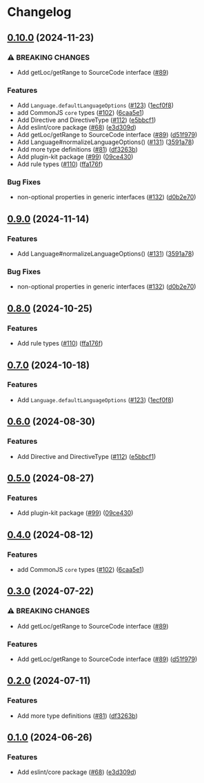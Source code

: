 # Changelog

## [0.10.0](https://github.com/JoshuaKGoldberg/rewrite/compare/core-v0.9.0...core-v0.10.0) (2024-11-23)


### ⚠ BREAKING CHANGES

* Add getLoc/getRange to SourceCode interface ([#89](https://github.com/JoshuaKGoldberg/rewrite/issues/89))

### Features

* Add `Language.defaultLanguageOptions` ([#123](https://github.com/JoshuaKGoldberg/rewrite/issues/123)) ([1ecf0f8](https://github.com/JoshuaKGoldberg/rewrite/commit/1ecf0f88808a7629e06e949dea8eb1ec4fd2f472))
* add CommonJS `core` types ([#102](https://github.com/JoshuaKGoldberg/rewrite/issues/102)) ([6caa5e1](https://github.com/JoshuaKGoldberg/rewrite/commit/6caa5e1408d94387277abc65ff2b6d6b1d005488))
* Add Directive and DirectiveType ([#112](https://github.com/JoshuaKGoldberg/rewrite/issues/112)) ([e5bbcf1](https://github.com/JoshuaKGoldberg/rewrite/commit/e5bbcf148874be07d5667f34ed395faaf8c72972))
* Add eslint/core package ([#68](https://github.com/JoshuaKGoldberg/rewrite/issues/68)) ([e3d309d](https://github.com/JoshuaKGoldberg/rewrite/commit/e3d309d93fefe4e10f40568e89f380159c7f63d3))
* Add getLoc/getRange to SourceCode interface ([#89](https://github.com/JoshuaKGoldberg/rewrite/issues/89)) ([d51f979](https://github.com/JoshuaKGoldberg/rewrite/commit/d51f9791aecd9aa80136a0926e57549df9e25ab3))
* Add Language#normalizeLanguageOptions() ([#131](https://github.com/JoshuaKGoldberg/rewrite/issues/131)) ([3591a78](https://github.com/JoshuaKGoldberg/rewrite/commit/3591a7805a060cb130d40d61f200431b782431d8))
* Add more type definitions ([#81](https://github.com/JoshuaKGoldberg/rewrite/issues/81)) ([df3263b](https://github.com/JoshuaKGoldberg/rewrite/commit/df3263b336b663b22be32bf0c499a70b378b5021))
* Add plugin-kit package ([#99](https://github.com/JoshuaKGoldberg/rewrite/issues/99)) ([09ce430](https://github.com/JoshuaKGoldberg/rewrite/commit/09ce43073760b69a3bcca89f99793549cd566bf6))
* Add rule types ([#110](https://github.com/JoshuaKGoldberg/rewrite/issues/110)) ([ffa176f](https://github.com/JoshuaKGoldberg/rewrite/commit/ffa176f0c80c14c8ba088d2ba359af4b2805c4f5))


### Bug Fixes

* non-optional properties in generic interfaces ([#132](https://github.com/JoshuaKGoldberg/rewrite/issues/132)) ([d0b2e70](https://github.com/JoshuaKGoldberg/rewrite/commit/d0b2e705c49709cfb92a9110c65cd628c91aaa29))

## [0.9.0](https://github.com/eslint/rewrite/compare/core-v0.8.0...core-v0.9.0) (2024-11-14)


### Features

* Add Language#normalizeLanguageOptions() ([#131](https://github.com/eslint/rewrite/issues/131)) ([3591a78](https://github.com/eslint/rewrite/commit/3591a7805a060cb130d40d61f200431b782431d8))


### Bug Fixes

* non-optional properties in generic interfaces ([#132](https://github.com/eslint/rewrite/issues/132)) ([d0b2e70](https://github.com/eslint/rewrite/commit/d0b2e705c49709cfb92a9110c65cd628c91aaa29))

## [0.8.0](https://github.com/eslint/rewrite/compare/core-v0.7.0...core-v0.8.0) (2024-10-25)


### Features

* Add rule types ([#110](https://github.com/eslint/rewrite/issues/110)) ([ffa176f](https://github.com/eslint/rewrite/commit/ffa176f0c80c14c8ba088d2ba359af4b2805c4f5))

## [0.7.0](https://github.com/eslint/rewrite/compare/core-v0.6.0...core-v0.7.0) (2024-10-18)


### Features

* Add `Language.defaultLanguageOptions` ([#123](https://github.com/eslint/rewrite/issues/123)) ([1ecf0f8](https://github.com/eslint/rewrite/commit/1ecf0f88808a7629e06e949dea8eb1ec4fd2f472))

## [0.6.0](https://github.com/eslint/rewrite/compare/core-v0.5.0...core-v0.6.0) (2024-08-30)


### Features

* Add Directive and DirectiveType ([#112](https://github.com/eslint/rewrite/issues/112)) ([e5bbcf1](https://github.com/eslint/rewrite/commit/e5bbcf148874be07d5667f34ed395faaf8c72972))

## [0.5.0](https://github.com/eslint/rewrite/compare/core-v0.4.0...core-v0.5.0) (2024-08-27)


### Features

* Add plugin-kit package ([#99](https://github.com/eslint/rewrite/issues/99)) ([09ce430](https://github.com/eslint/rewrite/commit/09ce43073760b69a3bcca89f99793549cd566bf6))

## [0.4.0](https://github.com/eslint/rewrite/compare/core-v0.3.0...core-v0.4.0) (2024-08-12)


### Features

* add CommonJS `core` types ([#102](https://github.com/eslint/rewrite/issues/102)) ([6caa5e1](https://github.com/eslint/rewrite/commit/6caa5e1408d94387277abc65ff2b6d6b1d005488))

## [0.3.0](https://github.com/eslint/rewrite/compare/core-v0.2.0...core-v0.3.0) (2024-07-22)


### ⚠ BREAKING CHANGES

* Add getLoc/getRange to SourceCode interface ([#89](https://github.com/eslint/rewrite/issues/89))

### Features

* Add getLoc/getRange to SourceCode interface ([#89](https://github.com/eslint/rewrite/issues/89)) ([d51f979](https://github.com/eslint/rewrite/commit/d51f9791aecd9aa80136a0926e57549df9e25ab3))

## [0.2.0](https://github.com/eslint/rewrite/compare/core-v0.1.0...core-v0.2.0) (2024-07-11)


### Features

* Add more type definitions ([#81](https://github.com/eslint/rewrite/issues/81)) ([df3263b](https://github.com/eslint/rewrite/commit/df3263b336b663b22be32bf0c499a70b378b5021))

## [0.1.0](https://github.com/eslint/rewrite/compare/core-v0.0.1...core-v0.1.0) (2024-06-26)


### Features

* Add eslint/core package ([#68](https://github.com/eslint/rewrite/issues/68)) ([e3d309d](https://github.com/eslint/rewrite/commit/e3d309d93fefe4e10f40568e89f380159c7f63d3))
